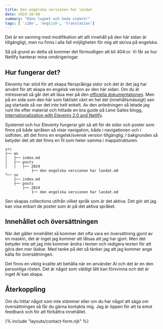 ```yaml
---
title: Den engelska versionen har landat
date: 2024-10-08
summary: "Känn lugnet och koda vidare!"
tags: [ 'i18n', 'english', 'translation']
---
```


Det är en sanning med modifikation att allt innehåll på den här sidan är tillgängligt, men nu finns i alla fall möjligheten för mig att skriva på engelska.

Så på grund av detta så kommer det förmodligen att bli 404:or. Vi får se hur Netlify hanterar mina omdirigeringar.

## Hur fungerar det?

Eleventy har stöd för att skapa flerspråkiga sidor och det är det jag har använt för att skapa en engelsk version av den här sidan. Om du är intresserad så går det att läsa mer på den [officiella dokumentationen](https://www.11ty.dev/docs/i18n/). Men på en sida som den här som faktiskt växt en hel del (innehållsmässigt) sen jag startade så var det inte helt enkelt. Av den anledningen så letade jag runt lite efter material och hittade en bra guide på Lene Sailes blogg, [Internationalization with Eleventy 2.0 and Netlify](https://www.lenesaile.com/en/blog/internationalization-with-eleventy-20-and-netlify/).

Systemet och hur Eleventy fungerar gör så att för de sidor och poster som finns på både språken så visar navigation, både i navigationen och i sidfoten, att det finns en engelsk/svensk version tillgänglig. I bakgrunden så betyder det att det finns en fil som heter samma i mappstrukturen.

```plaintext
src
├── en
│   ├── index.md
│   ├── posts
│   │   ├── 2024
            ├── den engelska versionen har landat.md
└── sv
    ├── index.md
    ├── posts
        ├── 2024
            ├── den engelska versionen har landat.md
```

Sen skapas collections utifrån vilket språk som är det aktiva. Det gör att jag kan visa enbart de poster som är på det aktiva språket.

## Innehållet och översättningen

När det gäller innehållet så kommer det ofta vara en översättning gjord av en maskin, det är inget jag kommer att låtsas att jag har gjort. Men det betyder inte att jag inte kommer ändra i texten och redigera texten för att göra den mer läsbar. Med tanke på det så tänker jag att jag kommer ange källa för översättningen.

Det finns en viktig kvalite att behålla när en använder AI och det är en den personliga rösten. Det är något som väldigt lätt kan försvinna och det är inget AI kan skapa.

## Återkoppling

Om du hittar något som inte stämmer eller om du har något att säga om översättningen så får du gärna kontakta mig. Jag är öppen för att ta emot feedback och för att förbättra innehållet.

{% include "layouts/contact-form.njk" %}